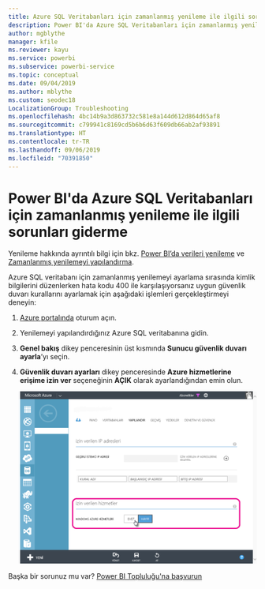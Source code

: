 ```yaml
---
title: Azure SQL Veritabanları için zamanlanmış yenileme ile ilgili sorunları giderme
description: Power BI'da Azure SQL Veritabanları için zamanlanmış yenileme ile ilgili sorunları giderme
author: mgblythe
manager: kfile
ms.reviewer: kayu
ms.service: powerbi
ms.subservice: powerbi-service
ms.topic: conceptual
ms.date: 09/04/2019
ms.author: mblythe
ms.custom: seodec18
LocalizationGroup: Troubleshooting
ms.openlocfilehash: 4bc14b9a3d863732c581e8a144d612d864d65af8
ms.sourcegitcommit: c799941c8169cd5b6b6d63f609db66ab2af93891
ms.translationtype: HT
ms.contentlocale: tr-TR
ms.lasthandoff: 09/06/2019
ms.locfileid: "70391850"
---
```

# <a name="troubleshooting-scheduled-refresh-for-azure-sql-databases-in-power-bi"></a>Power BI'da Azure SQL Veritabanları için zamanlanmış yenileme ile ilgili sorunları giderme

Yenileme hakkında ayrıntılı bilgi için bkz. [Power BI’da verileri yenileme](refresh-data.md) ve [Zamanlanmış yenilemeyi yapılandırma](refresh-scheduled-refresh.md).

Azure SQL veritabanı için zamanlanmış yenilemeyi ayarlama sırasında kimlik bilgilerini düzenlerken hata kodu 400 ile karşılaşıyorsanız uygun güvenlik duvarı kurallarını ayarlamak için aşağıdaki işlemleri gerçekleştirmeyi deneyin:

1. [Azure portalında](https://portal.azure.com) oturum açın.

1. Yenilemeyi yapılandırdığınız Azure SQL veritabanına gidin.

1. **Genel bakış** dikey penceresinin üst kısmında **Sunucu güvenlik duvarı ayarla**’yı seçin.

1. **Güvenlik duvarı ayarları** dikey penceresinde **Azure hizmetlerine erişime izin ver** seçeneğinin **AÇIK** olarak ayarlandığından emin olun.

    ![Azure izin verilen hizmetleri](media/service-admin-troubleshooting-scheduled-refresh-azure-sql-databases/azurerefresh.png)  

Başka bir sorunuz mu var? [Power BI Topluluğu'na başvurun](http://community.powerbi.com/)
